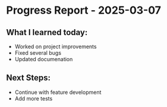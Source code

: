 # Progress Report - 2025-03-07
## What I learned today:
- Worked on project improvements
- Fixed several bugs
- Updated documenation

## Next Steps:
- Continue with feature development
- Add more tests
